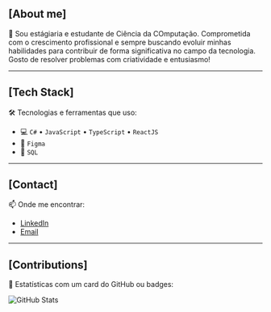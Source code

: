 
## [About me]

🚀 Sou estágiaria e estudante de Ciência da COmputação. Comprometida com o crescimento profissional e sempre buscando evoluir minhas habilidades para contribuir de forma significativa no campo da tecnologia. Gosto de resolver problemas com criatividade e entusiasmo!

---

## [Tech Stack]

🛠️ Tecnologias e ferramentas que uso:

- 💻 `C#` • `JavaScript` • `TypeScript` • `ReactJS`
- 🎨 `Figma`
- 🧮 `SQL`

---

## [Contact]

📫 Onde me encontrar:

- [LinkedIn](https://www.linkedin.com/in/maria-luíza-pinheiro-8b937a248/)
- [Email](mailto:pinheiromarialuiza150@gmail.com)

---

## [Contributions]

🔢 Estatísticas com um card do GitHub ou badges:

![GitHub Stats](https://github-readme-stats.vercel.app/api?username=MaluPinheiro&show_icons=true&theme=dark&hide_rank=true)
